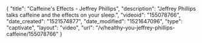 {
    "title": "Caffeine's Effects - Jeffrey Phillips",
    "description": "Jeffrey Phillips talks caffeine and the effects on your sleep.",
    "videoid": "155078766",
    "date_created": "1521574877",
    "date_modified": "1521647096",
    "type": "captivate",
    "layout": "video",
    "url": "\/v\/healthy-you-jeffrey-phillips-caffeine\/155078766"
}